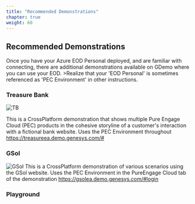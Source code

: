 ```yaml
---
title: "Recommended Demonstrations"
chapter: true
weight: 60
---
```


## Recommended Demonstrations

Once you have your Azure EOD Personal deployed, and are familiar with connecting, there are additional demonstrations available on GDemo where you can use your EOD. >Realize that your 'EOD Personal' is sometimes referenced as 'PEC Environment' in other instructions. 

### Treasure Bank
![TB](/images/TD0.PNG)

This is a CrossPlatform demonstration that shows multiple Pure Engage Cloud (PEC) products in the cohesive storyline of a customer's interaction with a fictional bank website. Uses the PEC Environment throughout https://treasureea.demo.genesys.com/#


### GSol
![GSol](/images/GSol.PNG)
This is a CrossPlatform demonstration of various scenarios using the GSol website. Uses the PEC Environment in the PureEngage Cloud tab of the demonstration https://gsolea.demo.genesys.com/#login

### Playground 
